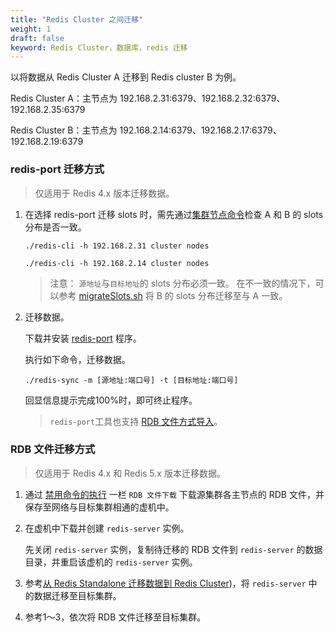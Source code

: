 ```yaml
---
title: "Redis Cluster 之间迁移"
weight: 1
draft: false
keyword: Redis Cluster，数据库，redis 迁移
---
```


以将数据从 Redis Cluster A 迁移到 Redis cluster B 为例。

Redis Cluster A：主节点为 192.168.2.31:6379、192.168.2.32:6379、192.168.2.35:6379

Redis Cluster B：主节点为 192.168.2.14:6379、192.168.2.17:6379、192.168.2.19:6379

### redis-port 迁移方式

> 仅适用于 Redis 4.x 版本迁移数据。

1. 在选择 redis-port 迁移 slots 时，需先通过[集群节点命令](https://redis.io/commands/cluster-nodes)检查 A 和 B 的 slots 分布是否一致。

   ```shell
   ./redis-cli -h 192.168.2.31 cluster nodes
   
   ./redis-cli -h 192.168.2.14 cluster nodes
   ```

   > 注意：
   > `源地址`与`目标地址`的 slots 分布必须一致。
   > 在不一致的情况下，可以参考 [migrateSlots.sh](https://github.com/PetaExpressAppcenter/redis/tree/master/operations) 将 B 的 slots 分布迁移至与 A 一致。

2. 迁移数据。

   下载并安装 [redis-port](https://github.com/CodisLabs/redis-port/releases) 程序。

   执行如下命令，迁移数据。

    `./redis-sync -m [源地址:端口号] -t [目标地址:端口号]`

    回显信息提示完成100%时，即可终止程序。

   > `redis-port`工具也支持 [RDB 文件方式导入](https://github.com/CodisLabs/redis-port)。

### RDB 文件迁移方式

> 仅适用于 Redis 4.x 和 Redis 5.x 版本迁移数据。

1. 通过 [禁用命令的执行](../../manual/service/#禁用命令的执行) 一栏 `RDB 文件下载` 下载源集群各主节点的 RDB 文件，并保存至网络与目标集群相通的虚机中。

2. 在虚机中下载并创建 `redis-server` 实例。

   先关闭 `redis-server` 实例，复制待迁移的 RDB 文件到 `redis-server` 的数据目录，并重启该虚机的 `redis-server` 实例。

3. 参考[从 Redis Standalone 迁移数据到 Redis Cluster](#从-redis-standalone-迁移数据到-redis-cluster))，将 `redis-server` 中的数据迁移至目标集群。

4. 参考1～3，依次将 RDB 文件迁移至目标集群。
